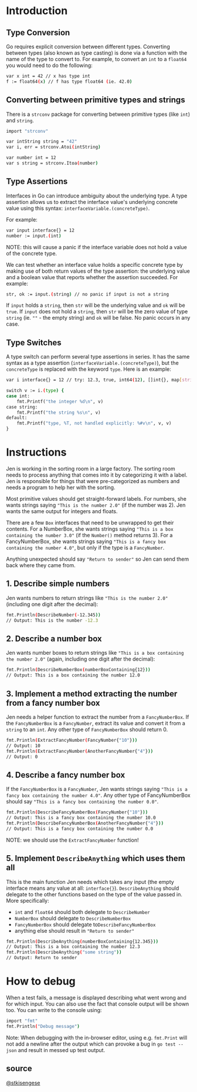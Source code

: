 # Introduction
## Type Conversion

Go requires explicit conversion between different types. Converting between types (also known as type casting) is done via a function with the name of the type to convert to. For example, to convert an `int` to a `float64` you would need to do the following:
```bash
var x int = 42 // x has type int
f := float64(x) // f has type float64 (ie. 42.0)
```
## Converting between primitive types and strings

There is a `strconv` package for converting between primitive types (like `int`) and `string`.
```bash
import "strconv"

var intString string = "42"
var i, err = strconv.Atoi(intString)

var number int = 12
var s string = strconv.Itoa(number)
```
## Type Assertions

Interfaces in Go can introduce ambiguity about the underlying type. A type assertion allows us to extract the interface value's underlying concrete value using this syntax: `interfaceVariable.(concreteType)`.

For example:
```bash
var input interface{} = 12
number := input.(int)
```
NOTE: this will cause a panic if the interface variable does not hold a value of the concrete type.

We can test whether an interface value holds a specific concrete type by making use of both return values of the type assertion: the underlying value and a boolean value that reports whether the assertion succeeded. For example:
```bash
str, ok := input.(string) // no panic if input is not a string
```
If `input` holds a `string`, then `str` will be the underlying value and `ok` will be `true`. If `input` does not hold a `string`, then `str` will be the zero value of type `string` (ie. `""` - the empty string) and `ok` will be false. No panic occurs in any case.

## Type Switches

A type switch can perform several type assertions in series. It has the same syntax as a type assertion (`interfaceVariable.(concreteType)`), but the `concreteType` is replaced with the keyword `type`. Here is an example:
```bash
var i interface{} = 12 // try: 12.3, true, int64(12), []int{}, map[string]int{}

switch v := i.(type) {
case int:
    fmt.Printf("the integer %d\n", v)
case string:
    fmt.Printf("the string %s\n", v)
default:
    fmt.Printf("type, %T, not handled explicitly: %#v\n", v, v)
}
```
# Instructions

Jen is working in the sorting room in a large factory. The sorting room needs to process anything that comes into it by categorizing it with a label. Jen is responsible for things that were pre-categorized as numbers and needs a program to help her with the sorting.

Most primitive values should get straight-forward labels. For numbers, she wants strings saying `"This is the number 2.0"` (if the number was 2). Jen wants the same output for integers and floats.

There are a few `Box` interfaces that need to be unwrapped to get their contents. For a NumberBox, she wants strings saying `"This is a box containing the number 3.0"` (if the `Number()` method returns 3). For a FancyNumberBox, she wants strings saying `"This is a fancy box containing the number 4.0"`, but only if the type is a `FancyNumber`.

Anything unexpected should say `"Return to sender"` so Jen can send them back where they came from.
## 1. Describe simple numbers

Jen wants numbers to return strings like `"This is the number 2.0"` (including one digit after the decimal):
```bash
fmt.Println(DescribeNumber(-12.345))
// Output: This is the number -12.3
```
## 2. Describe a number box

Jen wants number boxes to return strings like `"This is a box containing the number 2.0"` (again, including one digit after the decimal):
```bash
fmt.Println(DescribeNumberBox(numberBoxContaining{12}))
// Output: This is a box containing the number 12.0
```
## 3. Implement a method extracting the number from a fancy number box

Jen needs a helper function to extract the number from a `FancyNumberBox`. If the `FancyNumberBox` is a `FancyNumber`, extract its value and convert it from a `string` to an `int`. Any other type of `FancyNumberBox` should return 0.
```bash
fmt.Println(ExtractFancyNumber(FancyNumber{"10"}))
// Output: 10
fmt.Println(ExtractFancyNumber(AnotherFancyNumber{"4"}))
// Output: 0
```
## 4. Describe a fancy number box

If the `FancyNumberBox` is a `FancyNumber`, Jen wants strings saying `"This is a fancy box containing the number 4.0"`. Any other type of FancyNumberBox should say `"This is a fancy box containing the number 0.0"`.
```bash
fmt.Println(DescribeFancyNumberBox(FancyNumber{"10"}))
// Output: This is a fancy box containing the number 10.0
fmt.Println(DescribeFancyNumberBox(AnotherFancyNumber{"4"}))
// Output: This is a fancy box containing the number 0.0
```
NOTE: we should use the `ExtractFancyNumber` function!
## 5. Implement `DescribeAnything` which uses them all

This is the main function Jen needs which takes any input (the empty interface means any value at all: `interface{}`). `DescribeAnything` should delegate to the other functions based on the type of the value passed in. More specifically:

- `int` and `float64` should both delegate to `DescribeNumber`
- `NumberBox` should delegate to `DescribeNumberBox`
- `FancyNumberBox` should delegate to`DescribeFancyNumberBox`
-  anything else should result in `"Return to sender"`
```bash
fmt.Println(DescribeAnything(numberBoxContaining{12.345}))
// Output: This is a box containing the number 12.3
fmt.Println(DescribeAnything("some string"))
// Output: Return to sender
```
# How to debug

When a test fails, a message is displayed describing what went wrong and for which input. You can also use the fact that console output will be shown too. You can write to the console using:
```bash
import "fmt"
fmt.Println("Debug message")
```
Note: When debugging with the in-browser editor, using e.g. `fmt.Print` will not add a newline after the output which can provoke a bug in `go test --json` and result in messed up test output.

## source
[@stkisengese](https://exercism.org/profiles/stkisengese/solutions)